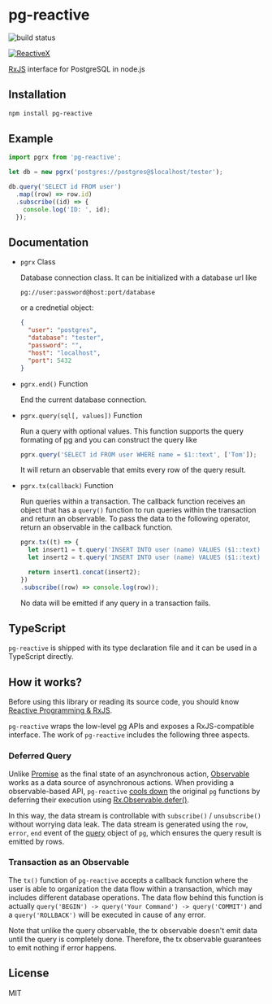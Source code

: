 # pg-reactive

![build status](https://travis-ci.org/haoliangyu/pg-reactive.svg?branch=master)

[![ReactiveX](http://reactivex.io/assets/Rx_Logo_S.png)](http://reactivex.io/)

[RxJS](http://reactivex.io/) interface for PostgreSQL in node.js


## Installation


``` bash
npm install pg-reactive
```

## Example

``` javascript
import pgrx from 'pg-reactive';

let db = new pgrx('postgres://postgres@$localhost/tester');

db.query('SELECT id FROM user')
  .map((row) => row.id)
  .subscribe((id) => {
    console.log('ID: ', id);
  });
```

## Documentation

* `pgrx` Class

  Database connection class. It can be initialized with a database url like

  ```
  pg://user:password@host:port/database
  ```

  or a crednetial object:

  ``` json
  {
    "user": "postgres",
    "database": "tester",
    "password": "",
    "host": "localhost",
    "port": 5432
  }
  ```

* `pgrx.end()` Function

  End the current database connection.

* `pgrx.query(sql[, values])` Function

  Run a query with optional values. This function supports the query formating of [pg](https://github.com/brianc/node-postgres/wiki/Client#parameterized-queries) and you can construct the query like

  ``` javascript
  pgrx.query('SELECT id FROM user WHERE name = $1::text', ['Tom']);
  ```

  It will return an observable that emits every row of the query result.

* `pgrx.tx(callback)` Function

  Run queries within a transaction. The callback function receives an object that has a `query()` function to run queries within the transaction and return an observable. To pass the data to the following operator, return an observable in the callback function.

  ``` javascript
  pgrx.tx((t) => {
    let insert1 = t.query('INSERT INTO user (name) VALUES ($1::text) RETURNING id;', ['Tom']);
    let insert2 = t.query('INSERT INTO user (name) VALUES ($1::text) RETURNING id;', ['Joe']);

    return insert1.concat(insert2);
  })
  .subscribe((row) => console.log(row));
  ```

  No data will be emitted if any query in a transaction fails.

## TypeScript

`pg-reactive` is shipped with its type declaration file and it can be used in a TypeScript directly.

## How it works?

Before using this library or reading its source code, you should know [Reactive Programming & RxJS](http://reactivex.io/intro.html).

`pg-reactive` wraps the low-level [pg](https://github.com/haoliangyu/pg-reactive) APIs and exposes a RxJS-compatible interface. The work of `pg-reactive` includes the following three aspects.

### Deferred Query

Unlike [Promise](https://developer.mozilla.org/en-US/docs/Web/JavaScript/Reference/Global_Objects/Promise) as the final state of an asynchronous action, [Observable](http://reactivex.io/documentation/observable.html) works as a data source of asynchronous actions. When providing a observable-based API, `pg-reactive` [cools down](https://stackoverflow.com/questions/32190445/hot-and-cold-observables-are-there-hot-and-cold-operators) the original `pg` functions by deferring their execution using [Rx.Observable.defer()](http://reactivex.io/rxjs/class/es6/Observable.js~Observable.html#static-method-defer).

In this way, the data stream is controllable with `subscribe()` / `unsubscribe()` without worrying data leak. The data stream is generated using the `row`, `error`, `end` event of the [query](https://github.com/brianc/node-postgres/wiki/Client#events) object of `pg`, which ensures the query result is emitted by rows.

### Transaction as an Observable

The `tx()` function of `pg-reactive` accepts a callback function where the user is able to organization the data flow within a transaction, which may includes different database operations. The data flow behind this function is actually `query('BEGIN') -> query('Your Command') -> query('COMMIT')` and a `query('ROLLBACK')` will be executed in cause of any error.

Note that unlike the query observable, the tx observable doesn't emit data until the query is completely done. Therefore, the tx observable guarantees to emit nothing if error happens.

## License

MIT
